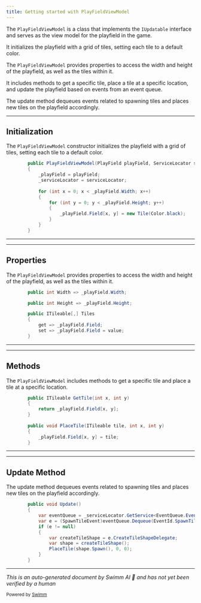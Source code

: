 ```yaml
---
title: Getting started with PlayFieldViewModel
---
```

The <SwmToken path="unity/four-block/Assets/game/logic/playfield/PlayFieldViewModel.cs" pos="14:3:3" line-data="        public PlayFieldViewModel(PlayField playField, ServiceLocator serviceLocator)">`PlayFieldViewModel`</SwmToken> is a class that implements the <SwmToken path="unity/four-block/Assets/game/logic/playfield/PlayFieldViewModel.cs" pos="9:8:8" line-data="    public class PlayFieldViewModel: IUpdatable">`IUpdatable`</SwmToken> interface and serves as the view model for the playfield in the game.

It initializes the playfield with a grid of tiles, setting each tile to a default color.

The <SwmToken path="unity/four-block/Assets/game/logic/playfield/PlayFieldViewModel.cs" pos="14:3:3" line-data="        public PlayFieldViewModel(PlayField playField, ServiceLocator serviceLocator)">`PlayFieldViewModel`</SwmToken> provides properties to access the width and height of the playfield, as well as the tiles within it.

It includes methods to get a specific tile, place a tile at a specific location, and update the playfield based on events from an event queue.

The update method dequeues events related to spawning tiles and places new tiles on the playfield accordingly.

<SwmSnippet path="/unity/four-block/Assets/game/logic/playfield/PlayFieldViewModel.cs" line="14">

---

## Initialization

The <SwmToken path="unity/four-block/Assets/game/logic/playfield/PlayFieldViewModel.cs" pos="14:3:3" line-data="        public PlayFieldViewModel(PlayField playField, ServiceLocator serviceLocator)">`PlayFieldViewModel`</SwmToken> constructor initializes the playfield with a grid of tiles, setting each tile to a default color.

```c#
        public PlayFieldViewModel(PlayField playField, ServiceLocator serviceLocator)
        {
            _playField = playField;
            _serviceLocator = serviceLocator;
            
            for (int x = 0; x < _playField.Width; x++)
            {
                for (int y = 0; y < _playField.Height; y++)
                {
                    _playField.Field[x, y] = new Tile(Color.black);
                }
            }
        }
```

---

</SwmSnippet>

<SwmSnippet path="/unity/four-block/Assets/game/logic/playfield/PlayFieldViewModel.cs" line="28">

---

## Properties

The <SwmToken path="unity/four-block/Assets/game/logic/playfield/PlayFieldViewModel.cs" pos="14:3:3" line-data="        public PlayFieldViewModel(PlayField playField, ServiceLocator serviceLocator)">`PlayFieldViewModel`</SwmToken> provides properties to access the width and height of the playfield, as well as the tiles within it.

```c#
        public int Width => _playField.Width;

        public int Height => _playField.Height;

        public ITileable[,] Tiles
        {
            get => _playField.Field;
            set => _playField.Field = value;
        }
```

---

</SwmSnippet>

<SwmSnippet path="/unity/four-block/Assets/game/logic/playfield/PlayFieldViewModel.cs" line="38">

---

## Methods

The <SwmToken path="unity/four-block/Assets/game/logic/playfield/PlayFieldViewModel.cs" pos="14:3:3" line-data="        public PlayFieldViewModel(PlayField playField, ServiceLocator serviceLocator)">`PlayFieldViewModel`</SwmToken> includes methods to get a specific tile and place a tile at a specific location.

```c#
        public ITileable GetTile(int x, int y)
        {
            return _playField.Field[x, y];
        }
        
        public void PlaceTile(ITileable tile, int x, int y)
        {
            _playField.Field[x, y] = tile;
        }
```

---

</SwmSnippet>

<SwmSnippet path="/unity/four-block/Assets/game/logic/playfield/PlayFieldViewModel.cs" line="48">

---

## Update Method

The update method dequeues events related to spawning tiles and places new tiles on the playfield accordingly.

```c#
        public void Update()
        {
            var eventQueue = _serviceLocator.GetService<EventQueue.EventQueue>();
            var e = (SpawnTileEvent)eventQueue.Dequeue(EventId.SpawnTile);
            if (e != null)
            {
                var createTileShape = e.CreateTileShapeDelegate;
                var shape = createTileShape();
                PlaceTile(shape.Spawn(), 0, 0);
            }
        }
```

---

</SwmSnippet>

*This is an auto-generated document by Swimm AI 🌊 and has not yet been verified by a human*

<SwmMeta version="3.0.0" repo-id="Z2l0aHViJTNBJTNBREVNTy1ncmF2aXR5LWN1YmVzJTNBJTNBc3dpbW1pbw==" repo-name="DEMO-gravity-cubes"><sup>Powered by [Swimm](https://staging.swimm.cloud/)</sup></SwmMeta>
